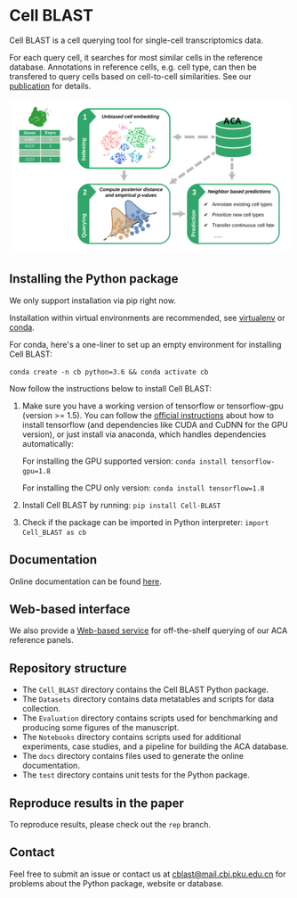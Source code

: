 # Cell BLAST

Cell BLAST is a cell querying tool for single-cell transcriptomics data.

For each query cell, it searches for most similar cells in the reference database.
Annotations in reference cells, e.g. cell type, can then be transfered to query
cells based on cell-to-cell similarities. See our
[publication](https://www.nature.com/articles/s41467-020-17281-7) for details.

![flowchart](docs/_static/flowchart.svg)

## Installing the Python package

We only support installation via pip right now.

Installation within virtual environments are recommended, see
[virtualenv](https://virtualenv.pypa.io/en/latest/) or
[conda](https://conda.io/docs/user-guide/tasks/manage-environments.html).

For conda, here's a one-liner to set up an empty environment
for installing Cell BLAST:

`conda create -n cb python=3.6 && conda activate cb`

Now follow the instructions below to install Cell BLAST:

1. Make sure you have a working version of tensorflow or tensorflow-gpu
   (version >= 1.5). You can follow the
   [official instructions](https://www.tensorflow.org/install/)
   about how to install tensorflow (and dependencies like CUDA and CuDNN
   for the GPU version), or just install via anaconda, which handles
   dependencies automatically:

   For installing the GPU supported version:
   `conda install tensorflow-gpu=1.8`

   For installing the CPU only version:
   `conda install tensorflow=1.8`

2. Install Cell BLAST by running:
   `pip install Cell-BLAST`

3. Check if the package can be imported in Python interpreter:
   `import Cell_BLAST as cb`

## Documentation

Online documentation can be found [here](http://cblast.gao-lab.org/doc-latest/index.html).

## Web-based interface

We also provide a [Web-based service](http://cblast.gao-lab.org/) for
off-the-shelf querying of our ACA reference panels.

## Repository structure

* The `Cell_BLAST` directory contains the Cell BLAST Python package.
* The `Datasets` directory contains data metatables and scripts for data collection.
* The `Evaluation` directory contains scripts used for benchmarking
  and producing some figures of the manuscript.
* The `Notebooks` directory contains scripts used for additional experiments,
  case studies, and a pipeline for building the ACA database.
* The `docs` directory contains files used to generate the online documentation.
* The `test` directory contains unit tests for the Python package.

## Reproduce results in the paper

To reproduce results, please check out the `rep` branch.

## Contact

Feel free to submit an issue or contact us at
[cblast@mail.cbi.pku.edu.cn](mailto:cblast@mail.cbi.pku.edu.cn)
for problems about the Python package, website or database.
